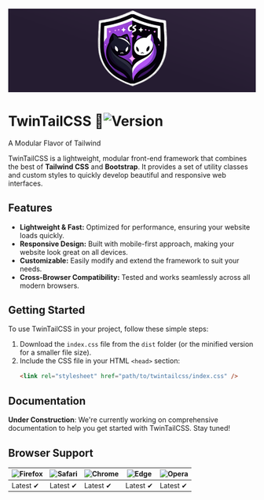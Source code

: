 [![TwinTailCSS Banner](./.github/assets/banner.png)]()

# TwinTailCSS 🐾![Version](https://img.shields.io/badge/version-1.0.0-purple)

A Modular Flavor of Tailwind

TwinTailCSS is a lightweight, modular front-end framework that combines the best of **Tailwind CSS** and **Bootstrap**. It provides a set of utility classes and custom styles to quickly develop beautiful and responsive web interfaces.

## Features

- **Lightweight & Fast:** Optimized for performance, ensuring your website loads quickly.
- **Responsive Design:** Built with mobile-first approach, making your website look great on all devices.
- **Customizable:** Easily modify and extend the framework to suit your needs.
- **Cross-Browser Compatibility:** Tested and works seamlessly across all modern browsers.

## Getting Started

To use TwinTailCSS in your project, follow these simple steps:

1. Download the `index.css` file from the `dist` folder (or the minified version for a smaller file size).
2. Include the CSS file in your HTML `<head>` section:
   ```html
   <link rel="stylesheet" href="path/to/twintailcss/index.css" />
   ```

## Documentation

**Under Construction**: We're currently working on comprehensive documentation to help you get started with TwinTailCSS. Stay tuned!

## Browser Support

| ![Firefox](https://raw.github.com/alrra/browser-logos/main/src/firefox/firefox_48x48.png) | ![Safari](https://raw.github.com/alrra/browser-logos/main/src/safari/safari_48x48.png) | ![Chrome](https://raw.github.com/alrra/browser-logos/main/src/chrome/chrome_48x48.png) | ![Edge](https://raw.github.com/alrra/browser-logos/main/src/edge/edge_48x48.png) | ![Opera](https://raw.github.com/alrra/browser-logos/main/src/opera/opera_48x48.png) |
| ----------------------------------------------------------------------------------------- | -------------------------------------------------------------------------------------- | -------------------------------------------------------------------------------------- | -------------------------------------------------------------------------------- | ----------------------------------------------------------------------------------- |
| Latest ✔                                                                                  | Latest ✔                                                                               | Latest ✔                                                                               | Latest ✔                                                                         | Latest ✔                                                                            |
